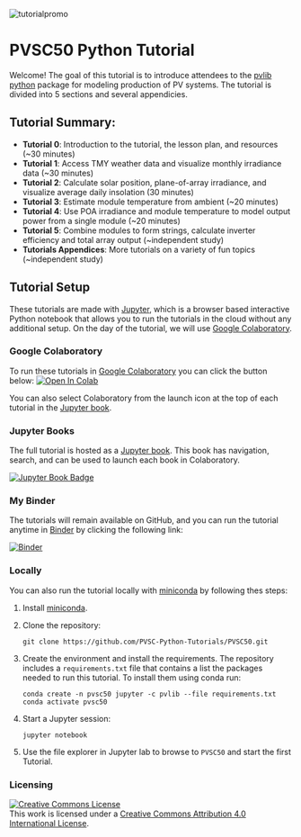 ![tutorialpromo](images/tutorial_banner.PNG)

# PVSC50 Python Tutorial
Welcome! The goal of this tutorial is to introduce attendees to the
[pvlib python](https://pvlib-python.readthedocs.io/) package for modeling
production of PV systems. The tutorial is divided into 5 sections and several
appendicies.

## Tutorial Summary:
* **Tutorial 0**: Introduction to the tutorial, the lesson plan, and resources (~30 minutes)
* **Tutorial 1**: Access TMY weather data and visualize monthly irradiance data (~30 minutes)
* **Tutorial 2**: Calculate solar position, plane-of-array irradiance, and
  visualize average daily insolation (30 minutes)
* **Tutorial 3**: Estimate module temperature from ambient (~20 minutes)
* **Tutorial 4**: Use POA irradiance and module temperature to model output power
  from a single module (~20 minutes)
* **Tutorial 5**: Combine modules to form strings, calculate inverter efficiency
  and total array output (~independent study)
* **Tutorials Appendices**: More tutorials on a variety of fun topics (~independent study)

## Tutorial Setup
These tutorials are made with [Jupyter](https://jupyter.org), which is a
browser based interactive Python notebook that allows you to run the tutorials
in the cloud without any additional setup. On the day of the tutorial, we will
use [Google Colaboratory](https://colab.research.google.com/).

### Google Colaboratory
To run these tutorials in [Google Colaboratory](https://colab.research.google.com/)
you can click the button below:
<a target="_blank" href="https://colab.research.google.com/github/PVSC-Python-Tutorials/PVSC50/blob/main/Tutorial%200%20-%20Overview.ipynb">
  <img src="https://colab.research.google.com/assets/colab-badge.svg" alt="Open In Colab"/>
</a>

You can also select Colaboratory from the launch icon at the top of each tutorial
in the [Jupyter book](https://pvsc-python-tutorials.github.io/PVSC50/index.html).

### Jupyter Books

The full tutorial is hosted as a [Jupyter book](https://jupyterbook.org/intro.html).
This book has navigation, search, and can be used to launch each book in Colaboratory.

[![Jupyter Book Badge](https://jupyterbook.org/badge.svg)](<https://pvsc-python-tutorials.github.io/PVSC50/index.html>)

### My Binder

The tutorials will remain available on GitHub, and you can run
the tutorial anytime in [Binder](https://mybinder.org) by clicking the
following link:

[![Binder](https://mybinder.org/badge_logo.svg)](https://mybinder.org/v2/gh/PVSC-Python-Tutorials/PVSC50/main)

### Locally

You can also run the tutorial locally with
[miniconda](https://docs.conda.io/en/latest/miniconda.html) by following thes
steps:

1. Install [miniconda](https://docs.conda.io/en/latest/miniconda.html).

1. Clone the repository:

   ```
   git clone https://github.com/PVSC-Python-Tutorials/PVSC50.git
   ```

1. Create the environment and install the requirements. The repository includes
   a `requirements.txt` file that contains a list the packages needed to run
   this tutorial. To install them using conda run:

   ```
   conda create -n pvsc50 jupyter -c pvlib --file requirements.txt
   conda activate pvsc50
   ```

1. Start a Jupyter session:

   ```
   jupyter notebook
   ```

1. Use the file explorer in Jupyter lab to browse to `PVSC50`
   and start the first Tutorial.


### Licensing

<a rel="license" href="http://creativecommons.org/licenses/by/4.0/"><img alt="Creative Commons License" style="border-width:0" src="https://i.creativecommons.org/l/by/4.0/88x31.png" /></a><br />This work is licensed under a <a rel="license" href="http://creativecommons.org/licenses/by/4.0/">Creative Commons Attribution 4.0 International License</a>.
